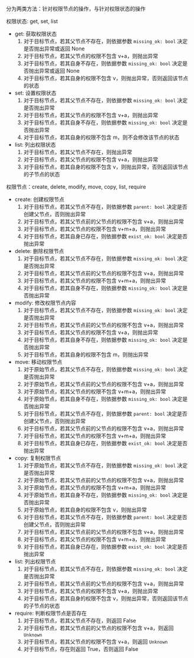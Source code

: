 分为两类方法：针对权限节点的操作，与针对权限状态的操作

权限状态: get, set, list

- get: 获取权限状态
  1. 对于目标节点，若其父节点不存在，则依据参数 `missing_ok: bool` 决定是否抛出异常或返回 None
  2. 对于目标节点，若其父节点的权限不包含 v+a，则抛出异常
  3. 对于目标节点，若其自身不存在，则依据参数 `missing_ok: bool` 决定是否抛出异常或返回 None
  4. 对于目标节点，若其自身的权限不包含 v，则抛出异常，否则返回该节点的状态
- set: 设置权限状态
  1. 对于目标节点，若其父节点不存在，则依据参数 `missing_ok: bool` 决定是否抛出异常
  2. 对于目标节点，若其父节点的权限不包含 v+a，则抛出异常
  3. 对于目标节点，若其自身不存在，则依据参数 `missing_ok: bool` 决定是否抛出异常
  4. 对于目标节点，若其自身的权限不包含 m，则不会修改该节点的状态
- list: 列出权限状态
  1. 对于目标节点，若其父节点不存在，则抛出异常
  2. 对于目标节点，若其父节点的权限不包含 v+a，则抛出异常
  3. 对于目标节点，若其自身的权限不包含 v，则抛出异常，否则返回该节点的子节点的状态

权限节点：create, delete, modify, move, copy, list, require

- create: 创建权限节点
  1. 对于目标节点，若其父节点不存在，则依据参数 `parent: bool` 决定是否创建父节点，否则抛出异常
  2. 对于目标节点，若其父节点前的父节点的权限不包含 v+a，则抛出异常
  3. 对于目标节点，若其父节点的权限不包含 v+m+a，则抛出异常
  4. 对于目标节点，若其自身已存在，则依据参数 `exist_ok: bool` 决定是否抛出异常
- delete: 删除权限节点
  1. 对于目标节点，若其父节点不存在，则依据参数 `missing_ok: bool` 决定是否抛出异常
  2. 对于目标节点，若其父节点前的父节点的权限不包含 v+a，则抛出异常
  3. 对于目标节点，若其父节点的权限不包含 v+m+a，则抛出异常
  4. 对于目标节点，若其自身不存在，则依据参数 `missing_ok: bool` 决定是否抛出异常
- modify: 修改权限节点内容
  1. 对于目标节点，若其父节点不存在，则依据参数 `missing_ok: bool` 决定是否抛出异常
  2. 对于目标节点，若其父节点前的父节点的权限不包含 v+a，则抛出异常
  3. 对于目标节点，若其父节点的权限不包含 v+a，则抛出异常
  4. 对于目标节点，若其自身不存在，则依据参数 `missing_ok: bool` 决定是否抛出异常
  5. 对于目标节点，若其自身的权限不包含 m，则抛出异常
- move: 移动权限节点
  1. 对于原始节点，若其父节点不存在，则依据参数 `missing_ok: bool` 决定是否抛出异常
  2. 对于原始节点，若其父节点前的父节点的权限不包含 v+a，则抛出异常
  3. 对于原始节点，若其父节点的权限不包含 v+m+a，则抛出异常
  4. 对于原始节点，若其自身不存在，则依据参数 `missing_ok: bool` 决定是否抛出异常
  5. 对于目标节点，若其父节点不存在，则依据参数 `parent: bool` 决定是否创建父节点，否则抛出异常
  6. 对于目标节点，若其父节点前的父节点的权限不包含 v+a，则抛出异常
  7. 对于目标节点，若其父节点的权限不包含 v+m+a，则抛出异常
  8. 对于目标节点，若其自身已存在，则依据参数 `exist_ok: bool` 决定是否抛出异常
- copy: 复制权限节点
  1. 对于原始节点，若其父节点不存在，则依据参数 `missing_ok: bool` 决定是否抛出异常
  2. 对于原始节点，若其父节点前的父节点的权限不包含 v+a，则抛出异常
  3. 对于原始节点，若其父节点的权限不包含 v+m+a，则抛出异常
  4. 对于原始节点，若其自身不存在，则依据参数 `missing_ok: bool` 决定是否抛出异常
  5. 对于原始节点，若其自身的权限不包含 v，则抛出异常
  6. 对于目标节点，若其父节点不存在，则依据参数 `parent: bool` 决定是否创建父节点，否则抛出异常
  7. 对于目标节点，若其父节点前的父节点的权限不包含 v+a，则抛出异常
  8. 对于目标节点，若其父节点的权限不包含 v+m+a，则抛出异常
  9. 对于目标节点，若其自身已存在，则依据参数 `exist_ok: bool` 决定是否抛出异常
- list: 列出权限节点
  1. 对于目标节点，若其父节点不存在，则依据参数 `missing_ok: bool` 决定是否抛出异常
  2. 对于目标节点，若其父节点前的父节点的权限不包含 v+a，则抛出异常
  3. 对于目标节点，若其父节点的权限不包含 v+a，则抛出异常
  4. 对于目标节点，若其自身的权限不包含 v，则抛出异常，否则返回该节点的子节点的状态
- require: 判断权限节点是否存在
  1. 对于目标节点，若其父节点不存在，则返回 False
  2. 对于目标节点，若其父节点前的父节点的权限不包含 v+a，则返回 `Unknown`
  3. 对于目标节点，若其父节点的权限不包含 v+a，则返回 `Unknown`
  4. 对于目标节点，存在则返回 True，否则返回 False
